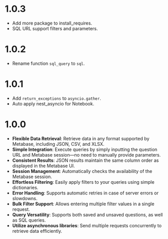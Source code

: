 # 1.0.3
- Add more package to install_requires.
- SQL URL support filters and parameters.

# 1.0.2
- Rename function `sql_query` to `sql`.

# 1.0.1
- Add `return_exceptions` to `asyncio.gather`.
- Auto apply nest_asyncio for Notebook.


# 1.0.0
- **Flexible Data Retrieval**: Retrieve data in any format supported by Metabase, including JSON, CSV, and XLSX.
- **Simple Integration**: Execute queries by simply inputting the question URL and Metabase session—no need to manually provide parameters.
- **Consistent Results**: JSON results maintain the same column order as displayed in the Metabase UI.
- **Session Management**: Automatically checks the availability of the Metabase session.
- **Effortless Filtering**: Easily apply filters to your queries using simple dictionaries.
- **Error Handling**: Supports automatic retries in case of server errors or slowdowns.
- **Bulk Filter Support**: Allows entering multiple filter values in a single request.
- **Query Versatility**: Supports both saved and unsaved questions, as well as SQL queries.
- **Utilize asynchronous libraries**: Send multiple requests concurrently to retrieve data efficiently.
